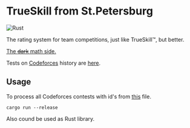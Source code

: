 # TrueSkill from St.Petersburg

![Rust](https://github.com/nikgaevoy/SPbTrueSkill/workflows/Rust/badge.svg?event=push)

The rating system for team competitions, just like TrueSkill™, but better.

[The ~~dark~~ math side.](https://logic.pdmi.ras.ru/~sergey/papers/NS11_Ratings.pdf)

Tests on [Codeforces](https://codeforces.com) history are [here](data/CFratings_actual.txt).

## Usage

To process all Codeforces contests with id's from [this](data/contest_ids.json) file.

    cargo run --release
  
Also cound be used as Rust library.
